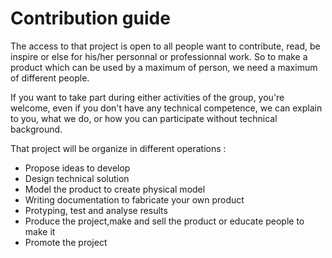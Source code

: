 # Contribution guide

The access to that project is open to all people want to contribute, read, be inspire or else for his/her personnal or professionnal work. So to make a product which can be used by a maximum of person, we need a maximum of different people.

If you want to take part during either activities of the group, you're welcome, even if you don't have any technical competence, we can explain to you, what we do, or how you can participate without technical background.

That project will be organize in different operations :
- Propose ideas to develop
- Design technical solution
- Model the product to create physical model
- Writing documentation to fabricate your own product
- Protyping, test and analyse results
- Produce the project,make and sell the product or educate people to make it
- Promote the project
